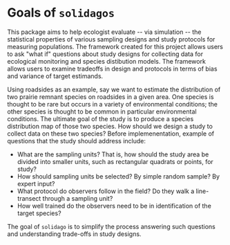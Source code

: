 # Goals of `solidagos`

This package aims to help ecologist evaluate -- via simulation -- the statistical properties of various sampling designs and study protocols for measuring populations. The framework created for this project allows users to ask "what if" questions about study designs for collecting data for ecological monitoring and species distibution models. The framework allows users to examine tradeoffs in design and protocols in terms of bias and variance of target estimands.

Using roadsides as an example, say we want to estimate the distribution of two prairie remnant species on roadsides in a given area. One species is thought to be rare but occurs in a variety of environmental conditions; the other species is thought to be common in particular environmental conditions. The ultimate goal of the study is to produce a species distribution map of those two species. How should we design a study to collect data on these two species? Before implemenentation, example of questions that the study should address include:

* What are the sampling units? That is, how should the study area be divided into smaller units, such as rectangular quadrats or points, for study?
* How should sampling units be selected? By simple random sample? By expert input?
* What protocol do observers follow in the field? Do they walk a line-transect through a sampling unit?
* How well trained do the observers need to be in identification of the target species?

The goal of `solidago` is to simplify the process answering such questions and understanding trade-offs in study designs.
